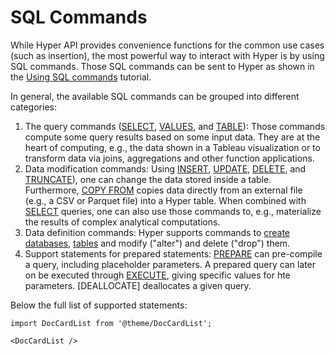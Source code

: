 # SQL Commands

While Hyper API provides convenience functions for the
common use cases (such as insertion), the most powerful
way to interact with Hyper is by using SQL commands.
Those SQL commands can be sent to Hyper as shown in the
[Using SQL commands](/docs/guides/sql_commands) tutorial.

In general, the available SQL commands can be grouped into
different categories:

1. The query commands ([SELECT](select), [VALUES](values), and
   [TABLE](table)): Those commands compute some query results
   based on some input data. They are at the heart of computing,
   e.g., the data shown in a Tableau visualization or to
   transform data via joins, aggregations and other function
   applications.
2. Data modification commands: Using [INSERT](insert),
   [UPDATE](update), [DELETE](delete), and [TRUNCATE](truncate)),
   one can change the data stored inside a table.
   Furthermore, [COPY FROM](copy_from) copies data directly from
   an external file (e.g., a CSV or Parquet file) into a Hyper
   table.
   When combined with [SELECT](select) queries, one can also use
   those commands to, e.g., materialize the results of complex
   analytical computations.
3. Data definition commands: Hyper supports commands to
   [create databases](create_database), [tables](create_table) and
   modify ("alter") and delete ("drop") them.
5. Support statements for prepared statements: [PREPARE](prepare)
   can pre-compile a query, including placeholder parameters. A
   prepared query can later on be executed through
   [EXECUTE](execute), giving specific values for hte parameters.
   [DEALLOCATE] deallocates a given query.


Below the full list of supported statements:

```mdx-code-block
import DocCardList from '@theme/DocCardList';

<DocCardList />
```
